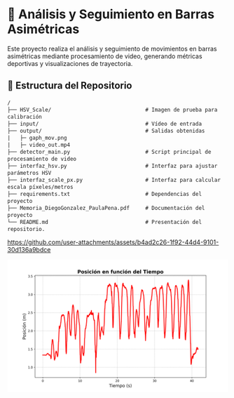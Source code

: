 # 📌 Análisis y Seguimiento en Barras Asimétricas

Este proyecto realiza el análisis y seguimiento de movimientos en barras asimétricas mediante procesamiento de video, generando métricas deportivas y visualizaciones de trayectoria.

## 📂 Estructura del Repositorio

```
/
├── HSV_Scale/                              # Imagen de prueba para calibración
├── input/                                  # Vídeo de entrada
├── output/                                 # Salidas obtenidas
|   ├─ gaph_mov.png                         
|   ├─ video_out.mp4
├── detector_main.py                        # Script principal de procesamiento de video
├── interfaz_hsv.py                         # Interfaz para ajustar parámetros HSV
├── interfaz_scale_px.py                    # Interfaz para calcular escala píxeles/metros
├── requirements.txt                        # Dependencias del proyecto
├── Memoria_DiegoGonzalez_PaulaPena.pdf     # Documentación del proyecto
└── README.md                               # Presentación del repositorio.            

```

https://github.com/user-attachments/assets/b4ad2c26-1f92-44d4-9101-30d136a9bdce

![](output/gaph_mov.png)

